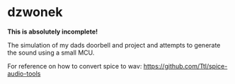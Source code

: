 # dzwonek

**This is absolutely incomplete!**

The simulation of my dads doorbell and project and attempts to generate the sound using a small MCU.

For reference on how to convert spice to wav:
https://github.com/Ttl/spice-audio-tools

